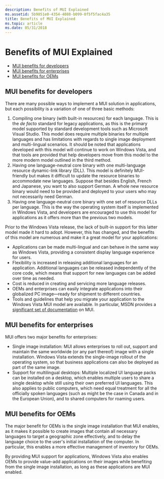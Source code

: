 ```yaml
---
description: Benefits of MUI Explained
ms.assetid: 5b9851e0-4354-4088-b099-0f5f5fac4a35
title: Benefits of MUI Explained
ms.topic: article
ms.date: 05/31/2018
---
```


# Benefits of MUI Explained

-   [MUI benefits for developers](#mui-benefits-for-developers)
-   [MUI benefits for enterprises](#mui-benefits-for-enterprises)
-   [MUI benefits for OEMs](#mui-benefits-for-oems)

## MUI benefits for developers

There are many possible ways to implement a MUI solution in applications, but each possibility is a variation of one of three basic methods:

1.  Compiling one binary (with built-in resources) for each language. This is the *de facto* standard for legacy applications, as this is the primary model supported by standard development tools such as Microsoft Visual Studio. This model does require multiple binaries for multiple languages and has limitations with regards to single image deployment and multi-lingual scenarios. It should be noted that applications developed with this model will continue to work on Windows Vista, and that tools are provided that help developers move from this model to the more modern model outlined in the third method.
2.  Having one language-neutral core binary with one multi-language resource dynamic-link library (DLL). This model is definitely MUI-friendly but makes it difficult to update the resource binaries to accommodate new languages. Suppose that besides English, French and Japanese, you want to also support German. A whole new resource binary would need to be provided and deployed to your users who may not necessarily need German.
3.  Having one language-neutral core binary with one set of resource DLLs per language. This is the way the operating system itself is implemented in Windows Vista, and developers are encouraged to use this model for applications as it offers more than the previous two models.

Prior to the Windows Vista release, the lack of built-in support for this latter model made it hard to adopt. However, this has changed, and the benefits of this model are numerous and make it a great model for your applications:

-   Applications can be made multi-lingual and can behave in the same way as Windows Vista, providing a consistent display language experience for users.
-   Flexibility is increased in releasing additional languages for an application. Additional languages can be released independently of the core code, which means that support for new languages can be added over time as needed.
-   Cost is reduced in creating and servicing more language releases.
-   OEMs and enterprises can easily integrate applications into their globalized PC image—ready for shipment to different countries.
-   Tools and guidelines that help you migrate your application to the Windows Vista MUI model are available. In particular, MSDN provides a [significant set of documentation](multilingual-user-interface.md) on MUI.

## MUI benefits for enterprises

MUI offers two major benefits for enterprises:

-   Single image installation: MUI allows enterprises to roll out, support and maintain the same worldwide (or any part thereof) image with a single installation. Windows Vista extends the single-image rollout of the operating system, so that business applications can also be deployed as part of the same image.
-   Support for multilingual desktops: Multiple localized UI language packs can be installed on a desktop, which enables multiple users to share a single desktop while still using their own preferred UI languages. This also applies to public computers, which need equal treatment for all the officially spoken languages (such as might be the case in Canada and in the European Union), and to shared computers for roaming users.

## MUI benefits for OEMs

The major benefit for OEMs is the single image installation that MUI enables, as it makes it possible to create images that contain all necessary languages to target a geographic zone effectively, and to delay the language choice to the user's initial installation of the computer. In particular, this enables a more effective management of inventory for OEMs.

By providing MUI support for applications, Windows Vista also enables OEMs to provide value-add applications on their images while benefiting from the single image installation, as long as these applications are MUI enabled.

 

 



